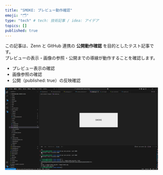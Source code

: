 ```yaml
---
title: "SMOKE: プレビュー動作確認"
emoji: "🗂"
type: "tech" # tech: 技術記事 / idea: アイデア
topics: []
published: true
---
```

この記事は、Zenn と GitHub 連携の **公開動作確認** を目的としたテスト記事です。  
プレビューの表示・画像の参照・公開までの導線が動作することを確認します。

- プレビュー表示の確認
- 画像参照の確認
- 公開（published: true）の反映確認

![](../images/smoke.png)